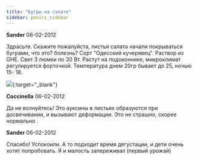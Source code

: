 ```yaml
---
title: "Бугры на салате"
sidebar: ponics_sidebar
---
```


**Sander** 06-02-2012

Здрасьте. Скажите пожалуйста, листья салата начали покрываться буграми, что это? болезнь? Сорт "Одесский кучерявец". Раствор из GHE. Свет 3 люмки по 30 Вт. Растут на подоконнике, микроклимат регулируется форточкой. Температура днем 20гр бывает до 25, ночью 15- 18.

[![](/imagehost/thumbs/06022012421.jpg)](https://t.me/ponics_ru_files/7356){:target="_blank"}


**Coccinella** 06-02-2012

Да не волнуйтесь! Это ауксины в листьях образуются при досвечивании, и вызывают деформации. Это не страшно, скорее нормально .


**Sander** 06-02-2012

Спасибо! Успокоили. А то подходит время дегустации, и дети очень хотят попробовать. Я и малость запереживал (первый урожай)


